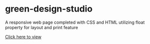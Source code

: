 # green-design-studio
A responsive web page completed with CSS and HTML utilizing float property for layout and print feature

<a href="https://yevgeniya-anasheva.github.io/green-design-studio/" target="_blank">Click here to view</a>

